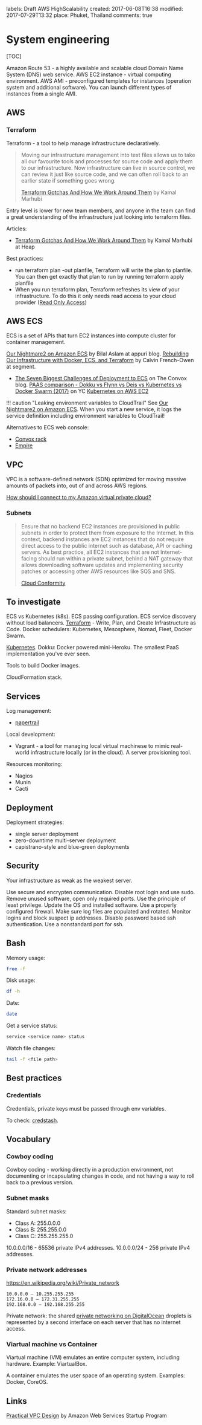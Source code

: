 labels: Draft
        AWS
        HighScalability
created: 2017-06-08T16:38
modified: 2017-07-29T13:32
place: Phuket, Thailand
comments: true

# System engineering

[TOC]

Amazon Route 53 - a highly available and scalable cloud Domain Name System (DNS) web service.
AWS EC2 instance - virtual computing environment.
AWS AMI - preconfigured templates for instances (operation system and additional software). You can launch different types of instances from a single AMI.

## AWS

### Terraform

Terraform - a tool to help manage infrastructure declaratively.

> Moving our infrastructure management into text files allows us to take all our favourite tools and processes for source code and apply them to our infrastructure. Now infrastructure can live in source control, we can review it just like source code, and we can often roll back to an earlier state if something goes wrong.
>
> [Terraform Gotchas And How We Work Around Them](http://heap.engineering/terraform-gotchas/) by Kamal Marhubi

Entry level is lower for new team members, and anyone in the team can find a great understanding of the infrastructure just looking into terraform files.

Articles:

- [Terraform Gotchas And How We Work Around Them](http://heap.engineering/terraform-gotchas/) by Kamal Marhubi at Heap

Best practices:

- run terraform plan -out planfile, Terraform will write the plan to planfile. You can then get exactly that plan to run by running terraform apply planfile
- When you run terraform plan, Terraform refreshes its view of your infrastructure. To do this it only needs read access to your cloud provider ([Read Only Access](http://docs.aws.amazon.com/directoryservice/latest/admin-guide/role_readonly.html))

## AWS ECS

ECS is a set of APIs that turn EC2 instances into compute cluster for container management.

[Our Nightmare2 on Amazon ECS](http://www.appuri.com/blog/-our-docker-nightmare-on-amazon-ecs/) by Bilal Aslam at appuri blog.
[Rebuilding Our Infrastructure with Docker, ECS, and Terraform](https://segment.com/blog/rebuilding-our-infrastructure/) by Calvin French-Owen at segment.
+ [The Seven Biggest Challenges of Deployment to ECS](https://convox.com/blog/ecs-challenges/) on The Convox blog.
[PAAS comparison - Dokku vs Flynn vs Deis vs Kubernetes vs Docker Swarm (2017)](https://news.ycombinator.com/item?id=14531883) on YC
[Kubernetes on AWS EC2](https://kubernetes.io/docs/getting-started-guides/aws/)

!!! caution "Leaking environment variables to CloudTrail"
    See [Our Nightmare2 on Amazon ECS](http://www.appuri.com/blog/-our-docker-nightmare-on-amazon-ecs/). When you start a new service, it logs the service definition including environment variables to CloudTrail!

Alternatives to ECS web console:

- [Convox rack](https://github.com/convox/rack)
- [Empire](https://github.com/remind101/empire)

## VPC

VPC is a software-defined network (SDN) optimized for moving massive amounts of packets into, out of and across AWS regions.

[How should I connect to my Amazon virtual private cloud?](https://aws.amazon.com/premiumsupport/knowledge-center/connect-vpc/)

### Subnets

> Ensure that no backend EC2 instances are provisioned in public subnets in order to protect them from exposure to the Internet. In this context, backend instances are EC2 instances that do not require direct access to the public internet such as database, API or caching servers. As best practice, all EC2 instances that are not Internet-facing should run within a private subnet, behind a NAT gateway that allows downloading software updates and implementing security patches or accessing other AWS resources like SQS and SNS.
>
> [Cloud Conformity](https://www.cloudconformity.com/conformity-rules/EC2/instance-not-in-public-subnet.html)

## To investigate

ECS vs Kubernetes (k8s).
ECS passing configuration.
ECS service discovery without load balancers.
[Terraform](https://www.terraform.io/) - Write, Plan, and Create Infrastructure as Code.
Docker schedulers: Kubernetes, Mesosphere, Nomad, Fleet, Docker Swarm.

[Kubernetes](https://kubernetes.io/docs/home/).
Dokku: Docker powered mini-Heroku. The smallest PaaS implementation you've ever seen.

Tools to build Docker images.

CloudFormation stack.

## Services

Log management:

- [papertrail](https://papertrailapp.com)

Local development:

- Vagrant - a tool for managing local virtual machinese to mimic real-world infrastructure locally (or in the cloud). A server provisioning tool.

Resources monitoring:

- Nagios
- Munin
- Cacti

## Deployment

Deployment strategies:

- single server deployment
- zero-downtime multi-server deployment
- capistrano-style and blue-green deployments

## Security

Your infrastructure as weak as the weakest server.

Use secure and encrypten communication.
Disable root login and use sudo.
Remove unused software, open only required ports.
Use the principle of least privilege.
Update the OS and installed software.
Use a properly configured firewall.
Make sure log files are populated and rotated.
Monitor logins and block suspect ip addresses.
Disable password based ssh authentication.
Use a nonstandard port for ssh.

## Bash

Memory usage:
```bash
free -f
```

Disk usage:
```bash
df -h
```

Date:
```bash
date
```

Get a service status:
```bash
service <service name> status
```

Watch file changes:
```bash
tail -f <file path>
```

## Best practices

### Credentials

Credentials, private keys must be passed through env variables.

To check: [credstash](https://github.com/fugue/credstash).

## Vocabulary

### Cowboy coding

Cowboy coding - working directly in a production environment, not documenting or incapsulating changes in code, and not having a way to roll back to a previous version.

### Subnet masks

Standard subnet masks:

- Class A: 255.0.0.0
- Class B: 255.255.0.0
- Class C: 255.255.255.0

10.0.0.0/16 - 65536 private IPv4 addresses.
10.0.0.0/24 - 256 private IPv4 addresses.

### Private network addresses

https://en.wikipedia.org/wiki/Private_network

```text
10.0.0.0 – 10.255.255.255
172.16.0.0 – 172.31.255.255
192.168.0.0 – 192.168.255.255
```

Private network: the shared [private networking on DigitalOcean](https://www.digitalocean.com/community/tutorials/how-to-set-up-and-use-digitalocean-private-networking) droplets is represented by a second interface on each server that has no internet access.

### Viartual machine vs Container

Viartual machine (VM) emulates an entire computer system, including hardware. Example: ViartualBox.

A container emulates the user space of an operating system. Examples: Docker, CoreOS.

## Links

[Practical VPC Design](https://medium.com/aws-activate-startup-blog/practical-vpc-design-8412e1a18dcc) by Amazon Web Services Startup Program
